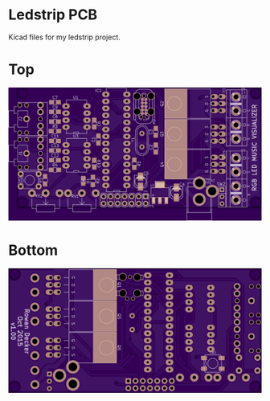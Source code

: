# Ledstrip PCB

Kicad files for my ledstrip project.

# Top

![Top Image](render/top.png)

# Bottom

![Bottom Image](render/bottom.png)
